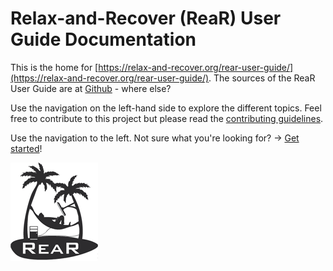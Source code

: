 # Relax-and-Recover (ReaR) User Guide Documentation

This is the home for [https://relax-and-recover.org/rear-user-guide/](https://relax-and-recover.org/rear-user-guide/).  The sources of the ReaR User Guide are at [Github](https://github.com/rear/rear-user-guide) - where else?

Use the navigation on the left-hand side to explore the different topics. Feel free to contribute to this project but please read the [contributing guidelines](legal/contributing/index.md).

Use the navigation to the left. Not sure what you're looking for? → [Get started](welcome)!

<div align="left"><img src="img/rear_logo_50.png" alt="ReaR logo"></div>


